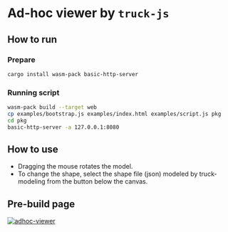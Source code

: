 # Ad-hoc viewer by `truck-js`

## How to run

### Prepare

```bash
cargo install wasm-pack basic-http-server
```

### Running script

```bash
wasm-pack build --target web
cp examples/bootstrap.js examples/index.html examples/script.js pkg
cd pkg
basic-http-server -a 127.0.0.1:8080
```

## How to use

- Dragging the mouse rotates the model.
- To change the shape, select the shape file (json) modeled by truck-modeling from the button below the canvas.

## Pre-build page

[![adhoc-viewer](https://img.shields.io/badge/Adhoc-Viewer-lightgrey)](https://ricos.pages.ritc.jp/truck/truck/adhoc-viewer)
